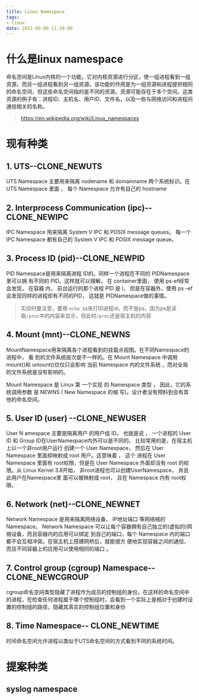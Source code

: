 ```yaml
---
title: Linux Namespace
tags:
- linux
date: 2021-05-09 11:29:00
---
```


# 什么是linux namespace

命名空间是Linux内核的一个功能，它对内核资源进行分区，使一组进程看到一组资源，而另一组进程看到另一组资源。该功能的作用是为一组资源和进程提供相同的命名空间，但这些命名空间指的是不同的资源。资源可能存在于多个空间。这类资源的例子有：进程ID、主机名、用户ID、文件名，以及一些与网络访问和进程间通信相关的名称。

> https://en.wikipedia.org/wiki/Linux_namespaces



# 现有种类


## 1. UTS--CLONE_NEWUTS

UTS Namespace 主要用来隔离 nodename 和 domainname 两个系统标识。在 UTS Namespace 里面 ， 每个 Namespace 允许有自己的 hostname

## 2. Interprocess Communication (ipc)--CLONE_NEWIPC

IPC Namespace 用来隔离 System V IPC 和 POSIX message queues。 每一个 IPC Namespace 都有自己的 System V IPC 和 POSIX message queue。

## 3. Process ID (pid)--CLONE_NEWPID

PID Namespace是用来隔离进程 ID的。同样一个进程在不同的 PIDNamespace里可以拥 有不同的 PID。这样就可以理解， 在 container里面， 使用 ps-ef经常会发现， 在容器 内， 前台运行的那个进程 PID 是 l， 但是在容器外，使用 ps -ef会发现同样的进程却有不同的PID， 这就是 PIDNamespace做的事情。

> 实验时要注意，要用 `echo $$`来打印进程id，而不是ps，因为ps是读取`/proc`中的内容来显示，但此时`/proc`还是宿主机的内容

## 4. Mount (mnt)--CLONE_NEWNS

MountNamespace用来隔离各个进程看到的挂载点视图。在不同Namespace的进程中， 看 到的文件系统层次是不一样的。在 Mount Namespace 中调用 mount()和 umount()仅仅只会影响 当前 Namespace 内的文件系统 ，而对全局的文件系统是没有影响的。

Mount Namespace 是 Linux 第 一个实现 的 Namespace 类型 ， 因此，它的系统调用参数 是 NEWNS ( New Namespace 的缩 写)。设计者没有预料到会有其他的命名空间。

## 5. User ID (user) --CLONE_NEWUSER

User N amespace 主要是隔离用户 的用户组 ID。 也就是说 ， 一个进程的 User ID 和 Group ID在UserNamespace内外可以是不同的。 比较常用的是，在宿主机上以一个非root用户运行 创建一个 User Namespace， 然后在 User Namespace 里面却映射成 root 用户。这意味着 ， 这个 进程在 User Namespace 里面有 root权限，但是在 User Namespace 外面却没有 root 的权限。从 Linux Kernel 3.8开始， 非root进程也可以创建UserNamespace， 并且此用户在Namespace里 面可以被映射成 root， 且在 Namespace 内有 root权限。

## 6. Network (net)--CLONE_NEWNET

Network Namespace 是用来隔离网络设备、 IP地址端口 等网络械的 Namespace。 Network Namespace 可以让每个容器拥有自己独立的(虚拟的)网络设备，而且容器内的应用可以绑定 到自己的端口，每个 Namespace 内的端口都不会互相冲突。在宿主机上搭建网桥后，就能很方 便地实现容器之间的通信，而且不同容器上的应用可以使用相同的端口 。

## 7. Control group (cgroup) Namespace--CLONE_NEWCGROUP

cgroup命名空间类型隐藏了进程作为成员的控制组的身份。在这样的命名空间中的进程，在检查任何进程属于哪个控制组时，会看到一个实际上是相对于创建时设置的控制组的路径，隐藏其真实的控制组位置和身份

## 8. Time Namespace-- CLONE_NEWTIME

时间命名空间允许进程以类似于UTS命名空间的方式看到不同的系统时间。

# 提案种类

## syslog namespace



